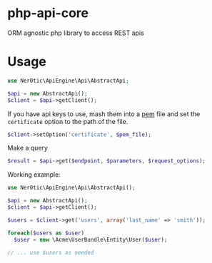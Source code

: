 php-api-core
==================

ORM agnostic php library to access REST apis

Usage
=============
```php
use Ner0tic\ApiEngine\Api\AbstractApi;

$api = new AbstractApi();
$client = $api->getClient();
```

If you have api keys to use, mash them into a [pem](google.com) file and 
set the `certificate` option to the path  of the file.
```php
$client->setOption('certificate', $pem_file);
```

Make a query
```php
$result = $api->get($endpoint, $parameters, $request_options);
```

Working example:
```php
use Ner0tic\ApiEngine\Api\AbstractApi();

$api = new AbstractApi();
$client = $api->getClient();

$users = $client->get('users', array('last_name' => 'smith'));

foreach($users as $user)
  $user = new \Acme\UserBundle\Entity\User($user);

// ... use $users as needed
```